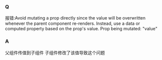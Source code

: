### Q
报错:Avoid mutating a prop directly since the value will be overwritten whenever the parent component re-renders. Instead, use a data or computed property based on the prop's value. Prop being mutated: "value"

### A
父组件传值到子组件 子组件修改了该值导致这个问题
